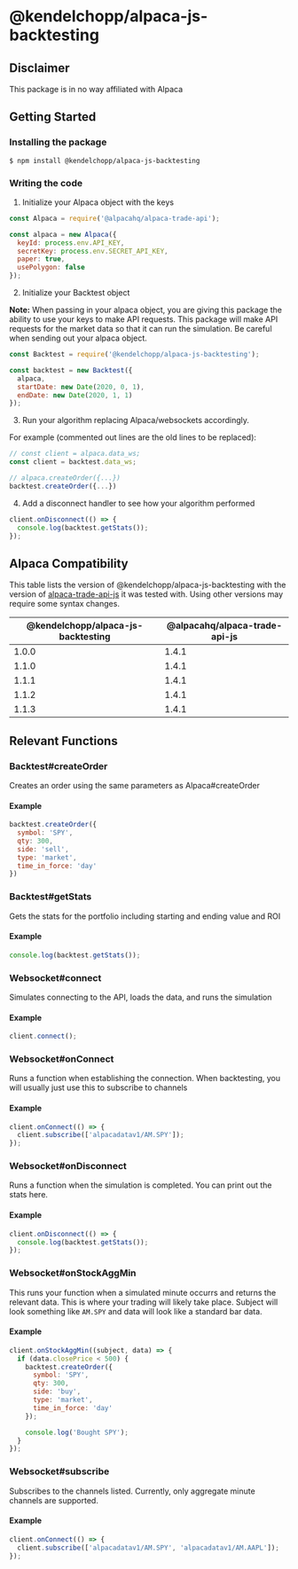 # @kendelchopp/alpaca-js-backtesting
## Disclaimer
This package is in no way affiliated with Alpaca

## Getting Started
### Installing the package
```
$ npm install @kendelchopp/alpaca-js-backtesting
```

### Writing the code
1. Initialize your Alpaca object with the keys

```JavaScript
const Alpaca = require('@alpacahq/alpaca-trade-api');

const alpaca = new Alpaca({
  keyId: process.env.API_KEY,
  secretKey: process.env.SECRET_API_KEY,
  paper: true,
  usePolygon: false
});
```

2. Initialize your Backtest object

**Note:** When passing in your alpaca object, you are giving this package the ability to use your keys to make API requests. This package will make API requests for the market data so that it can run the simulation. Be careful when sending out your alpaca object.

```JavaScript
const Backtest = require('@kendelchopp/alpaca-js-backtesting');

const backtest = new Backtest({
  alpaca,
  startDate: new Date(2020, 0, 1),
  endDate: new Date(2020, 1, 1)
});
```

3. Run your algorithm replacing Alpaca/websockets accordingly.

For example (commented out lines are the old lines to be replaced):
```JavaScript
// const client = alpaca.data_ws;
const client = backtest.data_ws;

// alpaca.createOrder({...})
backtest.createOrder({...})
```

4. Add a disconnect handler to see how your algorithm performed

```JavaScript
client.onDisconnect(() => {
  console.log(backtest.getStats());
});
```

## Alpaca Compatibility
This table lists the version of @kendelchopp/alpaca-js-backtesting with the version of [alpaca-trade-api-js](https://github.com/alpacahq/alpaca-trade-api-js) it was tested with. Using other versions may require some syntax changes.

| @kendelchopp/alpaca-js-backtesting | @alpacahq/alpaca-trade-api-js |
| ---------------------------------- | ----------------------------- |
| 1.0.0                              | 1.4.1                         |
| 1.1.0                              | 1.4.1                         |
| 1.1.1                              | 1.4.1                         |
| 1.1.2                              | 1.4.1                         |
| 1.1.3                              | 1.4.1                         |

## Relevant Functions
### Backtest#createOrder
Creates an order using the same parameters as Alpaca#createOrder

#### Example
```JavaScript
backtest.createOrder({
  symbol: 'SPY',
  qty: 300,
  side: 'sell',
  type: 'market',
  time_in_force: 'day'
})
```

### Backtest#getStats
Gets the stats for the portfolio including starting and ending value and ROI

#### Example
```JavaScript
console.log(backtest.getStats());
```

### Websocket#connect
Simulates connecting to the API, loads the data, and runs the simulation

#### Example
```JavaScript
client.connect();
```

### Websocket#onConnect
Runs a function when establishing the connection. When backtesting, you will usually just use this to subscribe to channels

#### Example
```JavaScript
client.onConnect(() => {
  client.subscribe(['alpacadatav1/AM.SPY']);
});
```

### Websocket#onDisconnect
Runs a function when the simulation is completed. You can print out the stats here.

#### Example
```JavaScript
client.onDisconnect(() => {
  console.log(backtest.getStats());
});
```

### Websocket#onStockAggMin
This runs your function when a simulated minute occurrs and returns the relevant data. This is where your trading will likely take place. Subject will look something like `AM.SPY` and data will look like a standard bar data.

#### Example
```JavaScript
client.onStockAggMin((subject, data) => {
  if (data.closePrice < 500) {
    backtest.createOrder({
      symbol: 'SPY',
      qty: 300,
      side: 'buy',
      type: 'market',
      time_in_force: 'day'
    });

    console.log('Bought SPY');
  }
});
```

### Websocket#subscribe
Subscribes to the channels listed. Currently, only aggregate minute channels are supported.

#### Example
```JavaScript
client.onConnect(() => {
  client.subscribe(['alpacadatav1/AM.SPY', 'alpacadatav1/AM.AAPL']);
});
```
